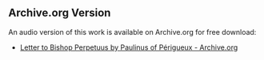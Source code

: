 ## Archive.org Version

An audio version of this work is available on Archive.org for free download:

* [Letter to Bishop Perpetuus by Paulinus of Périgueux - Archive.org](https://archive.org/details/letter-to-bishop-perpetuus)